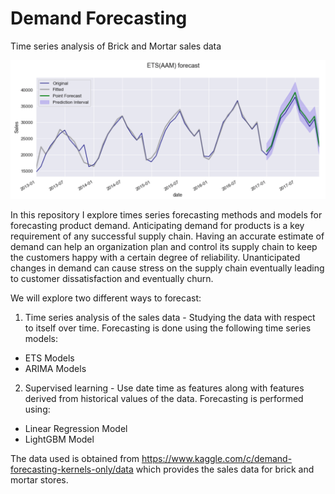 # Demand Forecasting

Time series analysis of Brick and Mortar sales data

![ETS Model](https://github.com/abhinavahluwalia/Demand_Forecasting/blob/main/images/ETS_AAM.png "ETS time series model")

In this repository I explore times series forecasting methods and models for forecasting product demand.
Anticipating demand for products is a key requirement of any successful supply chain. Having an accurate estimate of demand can help an organization plan and control its supply chain to keep the customers happy with a certain degree of reliability. Unanticipated changes in demand can cause stress on the supply chain eventually leading to customer dissatisfaction and eventually churn.

We will explore two different ways to forecast:

1. Time series analysis of the sales data - Studying the data with respect to itself over time. Forecasting is done using the following time series models:
* ETS Models
* ARIMA Models

2. Supervised learning - Use date time as features along with features derived from historical values of the data. Forecasting is performed using:
* Linear Regression Model
* LightGBM Model

The data used is obtained from https://www.kaggle.com/c/demand-forecasting-kernels-only/data which provides the sales data for brick and mortar stores.

